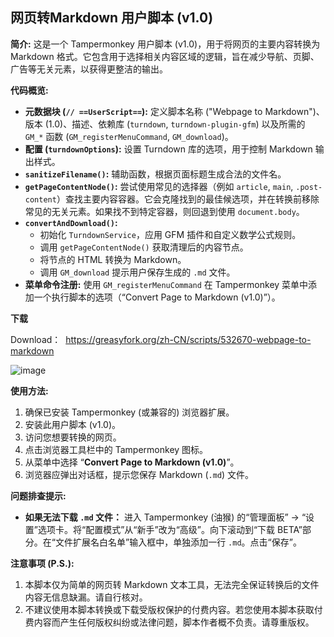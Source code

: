 ## 网页转Markdown 用户脚本 (v1.0)

**简介:**
这是一个 Tampermonkey 用户脚本 (v1.0)，用于将网页的主要内容转换为 Markdown 格式。它包含用于选择相关内容区域的逻辑，旨在减少导航、页脚、广告等无关元素，以获得更整洁的输出。

**代码概览:**

*   **元数据块 (`// ==UserScript==`):** 定义脚本名称 ("Webpage to Markdown")、版本 (1.0)、描述、依赖库 (`turndown`, `turndown-plugin-gfm`) 以及所需的 `GM_*` 函数 (`GM_registerMenuCommand`, `GM_download`)。
*   **配置 (`turndownOptions`):** 设置 Turndown 库的选项，用于控制 Markdown 输出样式。
*   **`sanitizeFilename()`:** 辅助函数，根据页面标题生成合法的文件名。
*   **`getPageContentNode()`:** 尝试使用常见的选择器（例如 `article`, `main`, `.post-content`）查找主要内容容器。它会克隆找到的最佳候选项，并在转换前移除常见的无关元素。如果找不到特定容器，则回退到使用 `document.body`。
*   **`convertAndDownload()`:**
    *   初始化 `TurndownService`，应用 GFM 插件和自定义数学公式规则。
    *   调用 `getPageContentNode()` 获取清理后的内容节点。
    *   将节点的 HTML 转换为 Markdown。
    *   调用 `GM_download` 提示用户保存生成的 `.md` 文件。
*   **菜单命令注册:** 使用 `GM_registerMenuCommand` 在 Tampermonkey 菜单中添加一个执行脚本的选项（“Convert Page to Markdown (v1.0)”）。

**下载**

Download：  https://greasyfork.org/zh-CN/scripts/532670-webpage-to-markdown<br>

![image](https://github.com/user-attachments/assets/50300a48-a91d-4d24-a3f8-7f66ef076bf9)

**使用方法:**

1.  确保已安装 Tampermonkey (或兼容的) 浏览器扩展。
2.  安装此用户脚本 (v1.0)。
3.  访问您想要转换的网页。
4.  点击浏览器工具栏中的 Tampermonkey 图标。
5.  从菜单中选择 “**Convert Page to Markdown (v1.0)**”。
6.  浏览器应弹出对话框，提示您保存 Markdown (`.md`) 文件。

**问题排查提示:**

*   **如果无法下载 `.md` 文件：** 进入 Tampermonkey (油猴) 的“管理面板” -> “设置”选项卡。将“配置模式”从“新手”改为“高级”。向下滚动到“下载 BETA”部分。在“文件扩展名白名单”输入框中，单独添加一行 `.md`。点击“保存”。

**注意事项 (P.S.):**

1.  本脚本仅为简单的网页转 Markdown 文本工具，无法完全保证转换后的文件内容无信息缺漏。请自行核对。
2.  不建议使用本脚本转换或下载受版权保护的付费内容。若您使用本脚本获取付费内容而产生任何版权纠纷或法律问题，脚本作者概不负责。请尊重版权。
